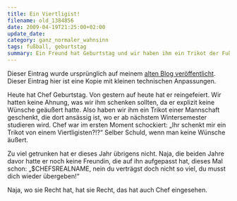 ```yaml
---
title: Ein Viertligist!
filename: old_1384856
date: 2009-04-19T21:25:00+02:00
update_date:
category: ganz_normaler_wahnsinn
tags: fußball, geburtstag
summary: Ein Freund hat Geburtstag und wir haben ihm ein Trikot der Fußballmannschaft des Ortes geschenkt, in dem er demnächst studieren wird.
---
```

Dieser Eintrag wurde ursprünglich auf meinem [alten Blog veröffentlicht](https://stu.blogger.de/stories/1384856/). Dieser Eintrag hier ist eine Kopie mit kleinen technischen Anpassungen.

Heute hat Chef Geburtstag. Von gestern auf heute hat er reingefeiert. Wir hatten keine Ahnung, was wir ihm schenken sollten, da er explizit keine Wünsche geäußert hatte. Also haben wir ihm ein Trikot einer Mannschaft geschenkt, die dort ansässig ist, wo er ab nächstem Wintersemester studieren wird. Chef war im ersten Moment schockiert: „Ihr schenkt mir ein Trikot von einem Viertligisten?!?“ Selber Schuld, wenn man keine Wünsche äußert.

Zu viel getrunken hat er dieses Jahr übrigens nicht. Naja, die beiden Jahre davor hatte er noch keine Freundin, die auf ihn aufgepasst hat, dieses Mal schon: „$CHEFSREALNAME, nein du verträgst doch nicht so viel, du musst dich wieder übergeben!“

Naja, wo sie Recht hat, hat sie Recht, das hat auch Chef eingesehen.
